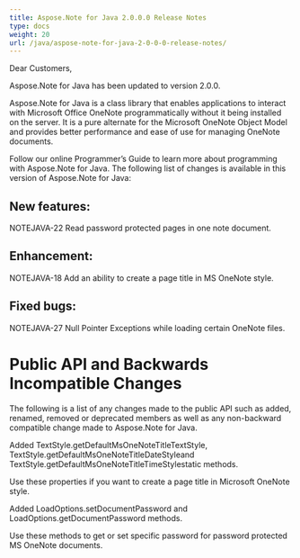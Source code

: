 ```yaml
---
title: Aspose.Note for Java 2.0.0.0 Release Notes
type: docs
weight: 20
url: /java/aspose-note-for-java-2-0-0-0-release-notes/
---
```


Dear Customers,

Aspose.Note for Java has been updated to version 2.0.0.

Aspose.Note for Java is a class library that enables applications to interact with Microsoft Office OneNote programmatically without it being installed on the server. It is a pure alternate for the Microsoft OneNote Object Model and provides better performance and ease of use for managing OneNote documents.

Follow our online Programmer’s Guide to learn more about programming with Aspose.Note for Java. The following list of changes is available in this version of Aspose.Note for Java:
## **New features:**
NOTEJAVA-22 Read password protected pages in one note document.
## **Enhancement:**
NOTEJAVA-18 Add an ability to create a page title in MS OneNote style.
## **Fixed bugs:**
NOTEJAVA-27 Null Pointer Exceptions while loading certain OneNote files.
# **Public API and Backwards Incompatible Changes**
The following is a list of any changes made to the public API such as added, renamed, removed or deprecated members as well as any non-backward compatible change made to Aspose.Note for Java.

Added TextStyle.getDefaultMsOneNoteTitleTextStyle, TextStyle.getDefaultMsOneNoteTitleDateStyleand TextStyle.getDefaultMsOneNoteTitleTimeStylestatic methods.

Use these properties if you want to create a page title in Microsoft OneNote style.

Added LoadOptions.setDocumentPassword and LoadOptions.getDocumentPassword methods.

Use these methods to get or set specific password for password protected MS OneNote documents.
